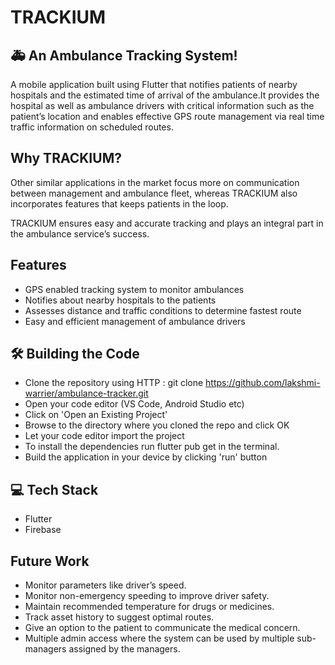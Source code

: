  # TRACKIUM 
##  🚑 An Ambulance Tracking System!

A mobile application built using Flutter that notifies patients of nearby hospitals and the estimated time of arrival of the ambulance.It provides the hospital as well as ambulance drivers with critical information such as the patient’s location and enables effective GPS route management via real time traffic information on scheduled routes.

## Why TRACKIUM?
Other similar applications in the market focus more on communication between management and ambulance fleet, whereas TRACKIUM also incorporates features that keeps patients in the loop.

TRACKIUM ensures easy and accurate tracking and plays an integral part in the ambulance service’s success.


## Features

- GPS enabled tracking system to monitor ambulances
- Notifies about nearby hospitals to the patients
- Assesses distance and traffic conditions to determine fastest route
- Easy and efficient management of ambulance drivers
 
## 🛠️ Building the Code
- Clone the repository using HTTP : git clone https://github.com/lakshmi-warrier/ambulance-tracker.git
- Open your code editor (VS Code, Android Studio etc)
- Click on 'Open an Existing Project'
- Browse to the directory where you cloned the repo and click OK
- Let your code editor import the project
- To install the dependencies run flutter pub get in the terminal.
- Build the application in your device by clicking 'run' button

## :computer: Tech Stack
- Flutter
- Firebase

## Future Work
- Monitor parameters like driver’s speed.
- Monitor non-emergency speeding to improve driver safety.
- Maintain recommended temperature for drugs or medicines.
- Track asset history to suggest optimal routes.
- Give an option to the patient to communicate the medical concern.
- Multiple admin access where the system can be used by multiple sub-managers assigned by the managers.

